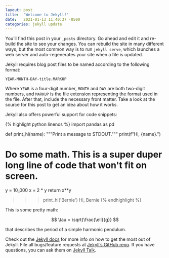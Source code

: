 ```yaml
---
layout: post
title:  "Welcome to Jekyll!"
date:   2021-01-13 11:40:37 -0500
categories: jekyll update
---
```

You’ll find this post in your `_posts` directory. Go ahead and edit it and re-build the site to see your changes. You can rebuild the site in many different ways, but the most common way is to run `jekyll serve`, which launches a web server and auto-regenerates your site when a file is updated.

Jekyll requires blog post files to be named according to the following format:

`YEAR-MONTH-DAY-title.MARKUP`

Where `YEAR` is a four-digit number, `MONTH` and `DAY` are both two-digit numbers, and `MARKUP` is the file extension representing the format used in the file. After that, include the necessary front matter. Take a look at the source for this post to get an idea about how it works.

Jekyll also offers powerful support for code snippets:

<!--
{% comment %}
{% highlight ruby %}
def print_hi(name)
  puts "Hi, #{name}"
end
print_hi('Tom')
#=> prints 'Hi, Tom' to STDOUT.
{% endhighlight %}
{% endcomment %}
-->

{% highlight python linenos %}
import pandas as pd

def print_hi(name):
  """Print a message to STDOUT."""
  print(f"Hi, {name}.")
  # Do some math. This is a super duper long line of code that won't fit on screen.
  y = 10_000
  x = 2 * y
  return x**y

>>> print_hi('Bernie')
Hi, Bernie
{% endhighlight %}

This is some pretty math:

$$ \tau = \sqrt{\frac{\ell}{g}} $$

that describes the period of a simple harmonic pendulum.

Check out the [Jekyll docs][jekyll-docs] for more info on how to get the most out of Jekyll. File all bugs/feature requests at [Jekyll’s GitHub repo][jekyll-gh]. If you have questions, you can ask them on [Jekyll Talk][jekyll-talk].

[jekyll-docs]: https://jekyllrb.com/docs/home
[jekyll-gh]:   https://github.com/jekyll/jekyll
[jekyll-talk]: https://talk.jekyllrb.com/

